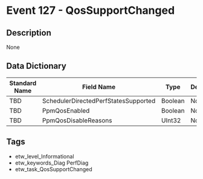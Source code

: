 # Event 127 - QosSupportChanged

## Description
None

## Data Dictionary
|Standard Name|Field Name|Type|Description|Sample Value|
|---|---|---|---|---|
|TBD|SchedulerDirectedPerfStatesSupported|Boolean|None|`None`|
|TBD|PpmQosEnabled|Boolean|None|`None`|
|TBD|PpmQosDisableReasons|UInt32|None|`None`|

## Tags
* etw_level_Informational
* etw_keywords_Diag PerfDiag
* etw_task_QosSupportChanged